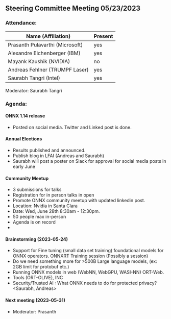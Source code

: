 ## Steering Committee Meeting 05/23/2023

### Attendance:

| Name (Affiliation)              | Present  |
| ------------------------------- | -------- |
| Prasanth Pulavarthi (Microsoft) | yes |
| Alexandre Eichenberger (IBM)    | yes |
| Mayank Kaushik (NVIDIA)         | no |
| Andreas Fehlner (TRUMPF Laser)  | yes |
| Saurabh Tangri (Intel)          | yes |

Moderator: Saurabh Tangri

### Agenda:

  #### ONNX 1.14 release
  - Posted on social media. Twitter and Linked post is done.
 
  #### Annual Elections
  - Results published and announced.
  - Publish blog in LFAI (Andreas and Saurabh)
  - Saurabh will post a poster on Slack for approval for social media posts in early June

  #### Community Meetup
  - 3 submissions for talks
  - Registration for in person talks in open
  - Promote ONNX community meetup with updated linkedin post.
  - Location: Nvidia in Santa Clara
  - Date: Wed, June 28th 8:30am - 12:30pm.
  - 50 people max in-person
  - Agenda is on record
  - 
  #### Brainstorming (2023-05-24)
  - Support for Fine tuning (small data set training) foundational models for ONNX operators. ONNXRT Training session (Possibly a session)  <Alex>
  - Do we need something more for >500B Large language models, (ex: 2GB limit for protobuf etc.) <Prasanth>
  - Running ONNX models in web (WebNN, WebGPU, WASI-NN) ORT-Web. <Saurabh>
  - Tools (ORT-OLIVE), INC <Prasnath>
  - Security/Trusted AI : What ONNX needs to do for protected privacy? <Saurabh, Andreas>
  
  #### Next meeting (2023-05-31)
  - Moderator: Prasanth
